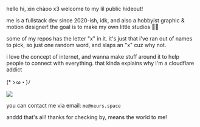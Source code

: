 hello hi, xin chàoo x3 welcome to my lil public hideout!

me is a fullstack dev since 2020-ish, idk, and also a hobbyist graphic & motion designer! the goal is to make my own little studios 🥀🫩

some of my repos has the letter "x" in it. it's just that i've ran out of names to pick, so just one random word, and slaps an "x" cuz why not.

i love the concept of internet, and wanna make stuff around it to help people to connect with everything. that kinda explains why i'm a cloudflare addict

(*ゝω・)ﾉ

![](https://komarev.com/ghpvc/?username=neursh&label=Silly+goobers)

you can contact me via email: `me@neurs.space`

anddd that's all! thanks for checking by, means the world to me!
